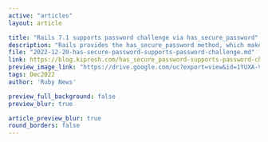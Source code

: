 ```yaml
---
active: "articles"
layout: article

title: "Rails 7.1 supports password challenge via has_secure_password"
description: "Rails provides the has_secure_password method, which makes it gloriously easy to implement authentication in our application."
file: "2022-12-20-has-secure-password-supports-password-challenge.md"
link: https://blog.kiprosh.com/has_secure_password-supports-password-challenge/ 
preview_image_link: "https://drive.google.com/uc?export=view&id=1YUXA-Vj9g_KXAhpAY6RXJ2_WsCLi7zaa"
tags: Dec2022
author: 'Ruby News'

preview_full_background: false
preview_blur: true

article_preview_blur: true
round_borders: false
---
```

